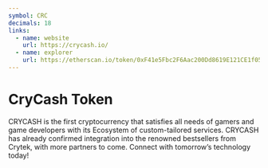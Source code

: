 ```yaml
---
symbol: CRC
decimals: 18
links:
  - name: website
    url: https://crycash.io/
  - name: explorer
    url: https://etherscan.io/token/0xF41e5Fbc2F6Aac200Dd8619E121CE1f05D150077
---
```


# CryCash Token

CRYCASH is the first cryptocurrency that satisfies all needs of gamers and game developers with its Ecosystem of custom-tailored services. CRYCASH has already confirmed integration into the renowned bestsellers from Crytek, with more partners to come. Connect with tomorrow’s technology today!
